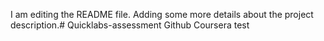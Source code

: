 I am editing the README file. Adding some more details about the project description.# Quicklabs-assessment
Github Coursera test
